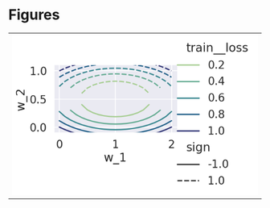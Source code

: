 
# Figures

|                           |
|:--------------------------|
| ![](./plot-levelmap-.png) |

